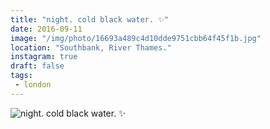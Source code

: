 ```yaml
---
title: "night. cold black water. ✨"
date: 2016-09-11
image: "/img/photo/16693a489c4d10dde9751cbb64f45f1b.jpg"
location: "Southbank, River Thames."
instagram: true
draft: false
tags:
 - london
---
```


![night. cold black water. ✨](/img/photo/16693a489c4d10dde9751cbb64f45f1b.jpg)
